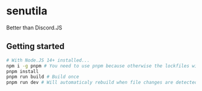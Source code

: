 # senutila

Better than Discord.JS

## Getting started

```bash
# With Node.JS 14+ installed...
npm i -g pnpm # You need to use pnpm because otherwise the lockfiles will mess up
pnpm install
pnpm run build # Build once
pnpm run dev # Will automaticaly rebuild when file changes are detected
```
